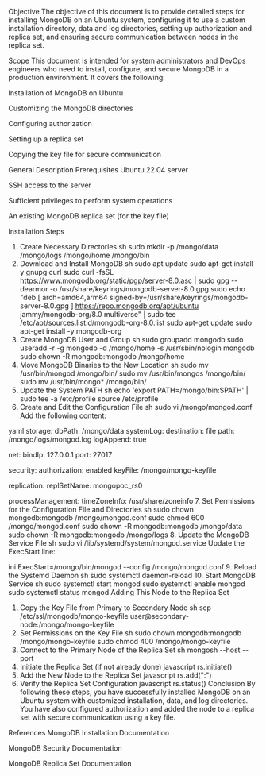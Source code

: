 Objective
The objective of this document is to provide detailed steps for installing MongoDB on an Ubuntu system, configuring it to use a custom installation directory, data and log directories, setting up authorization and replica set, and ensuring secure communication between nodes in the replica set.

Scope
This document is intended for system administrators and DevOps engineers who need to install, configure, and secure MongoDB in a production environment. It covers the following:

Installation of MongoDB on Ubuntu

Customizing the MongoDB directories

Configuring authorization

Setting up a replica set

Copying the key file for secure communication

General Description
Prerequisites
Ubuntu 22.04 server

SSH access to the server

Sufficient privileges to perform system operations

An existing MongoDB replica set (for the key file)

Installation Steps
1. Create Necessary Directories
sh
sudo mkdir -p /mongo/data /mongo/logs /mongo/home /mongo/bin
2. Download and Install MongoDB
sh
sudo apt update
sudo apt-get install -y gnupg curl
sudo curl -fsSL https://www.mongodb.org/static/pgp/server-8.0.asc | sudo gpg --dearmor -o /usr/share/keyrings/mongodb-server-8.0.gpg
sudo echo "deb [ arch=amd64,arm64 signed-by=/usr/share/keyrings/mongodb-server-8.0.gpg ] https://repo.mongodb.org/apt/ubuntu jammy/mongodb-org/8.0 multiverse" | sudo tee /etc/apt/sources.list.d/mongodb-org-8.0.list
sudo apt-get update
sudo apt-get install -y mongodb-org
3. Create MongoDB User and Group
sh
sudo groupadd mongodb
sudo useradd -r -g mongodb -d /mongo/home -s /usr/sbin/nologin mongodb
sudo chown -R mongodb:mongodb /mongo/home
4. Move MongoDB Binaries to the New Location
sh
sudo mv /usr/bin/mongod /mongo/bin/
sudo mv /usr/bin/mongos /mongo/bin/
sudo mv /usr/bin/mongo* /mongo/bin/
5. Update the System PATH
sh
echo 'export PATH=/mongo/bin:$PATH' | sudo tee -a /etc/profile
source /etc/profile
6. Create and Edit the Configuration File
sh
sudo vi /mongo/mongod.conf
Add the following content:

yaml
storage:
  dbPath: /mongo/data
systemLog:
  destination: file
  path: /mongo/logs/mongod.log
  logAppend: true

net:
  bindIp: 127.0.0.1
  port: 27017

security:
  authorization: enabled
  keyFile: /mongo/mongo-keyfile

replication:
  replSetName: mongopoc_rs0

processManagement:
  timeZoneInfo: /usr/share/zoneinfo
7. Set Permissions for the Configuration File and Directories
sh
sudo chown mongodb:mongodb /mongo/mongod.conf
sudo chmod 600 /mongo/mongod.conf
sudo chown -R mongodb:mongodb /mongo/data
sudo chown -R mongodb:mongodb /mongo/logs
8. Update the MongoDB Service File
sh
sudo vi /lib/systemd/system/mongod.service
Update the ExecStart line:

ini
ExecStart=/mongo/bin/mongod --config /mongo/mongod.conf
9. Reload the Systemd Daemon
sh
sudo systemctl daemon-reload
10. Start MongoDB Service
sh
sudo systemctl start mongod
sudo systemctl enable mongod
sudo systemctl status mongod
Adding This Node to the Replica Set
1. Copy the Key File from Primary to Secondary Node
sh
scp /etc/ssl/mongodb/mongo-keyfile user@secondary-node:/mongo/mongo-keyfile
2. Set Permissions on the Key File
sh
sudo chown mongodb:mongodb /mongo/mongo-keyfile
sudo chmod 400 /mongo/mongo-keyfile
3. Connect to the Primary Node of the Replica Set
sh
mongosh --host <primary-node-host> --port <primary-node-port>
4. Initiate the Replica Set (if not already done)
javascript
rs.initiate()
5. Add the New Node to the Replica Set
javascript
rs.add("<new-node-host>:<new-node-port>")
6. Verify the Replica Set Configuration
javascript
rs.status()
Conclusion
By following these steps, you have successfully installed MongoDB on an Ubuntu system with customized installation, data, and log directories. You have also configured authorization and added the node to a replica set with secure communication using a key file.

References
MongoDB Installation Documentation

MongoDB Security Documentation

MongoDB Replica Set Documentation
